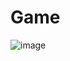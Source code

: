 # Game

![image](https://user-images.githubusercontent.com/124920759/236525318-a6b3b3a3-a5c4-4c95-893a-3eda874ff8da.png)

